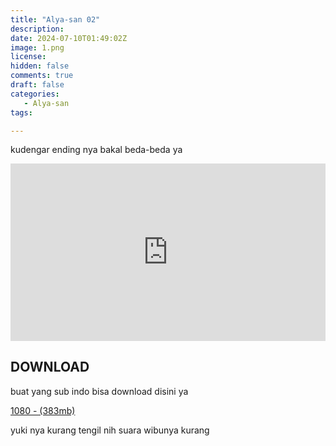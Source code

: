 ```yaml
---
title: "Alya-san 02"
description: 
date: 2024-07-10T01:49:02Z
image: 1.png
license: 
hidden: false
comments: true
draft: false
categories: 
   - Alya-san
tags:

---
```


kudengar ending nya bakal beda-beda ya

<div style="position: relative; padding-top: 56.25%; /* 16:9 aspect ratio */">
    <iframe src="https://drive.google.com/file/d/1UbIxvFcXQ5PPCbKnuZ0gyUFNmX7lBIx1/preview" style="position: absolute; top: 0; left: 0; width: 100%; height: 100%;" allow="autoplay" frameborder="0" allowfullscreen></iframe>
</div>

## DOWNLOAD
buat yang sub indo bisa download disini ya

[1080 - (383mb)](https://drive.google.com/file/d/1tg59QVc1oLRYxmZApxRwXsPHNnLzCgkJ/view?usp=sharing)

yuki nya kurang tengil nih suara wibunya kurang